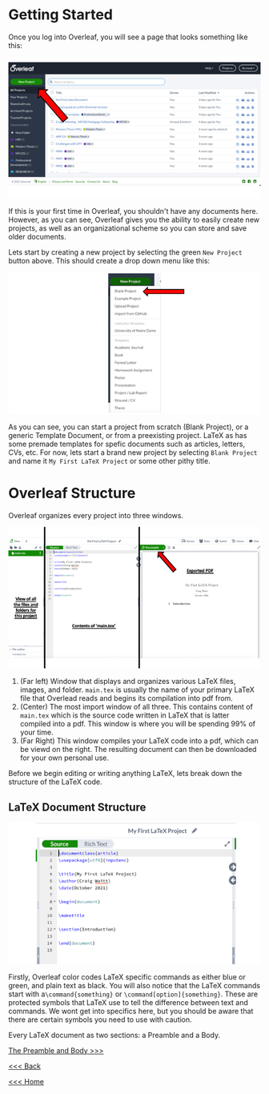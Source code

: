# Getting Started
Once you log into Overleaf, you will see a page that looks something like this:

![Starting](/images/Getting-Started.png)

If this is your first time in Overleaf, you shouldn't have any documents here. However, as you can see, Overleaf gives you the ability to easily create new projects, as well as an organizational scheme so you can store and save older documents.

Lets start by creating a new project by selecting the green `New Project` button above. This should create a drop down menu like this:

![Blank](/images/Blank-project.png)

As you can see, you can start a project from scratch (Blank Project), or a generic Template Document, or from a preexisting project. LaTeX as has some premade templates for spefic documents such as articles, letters, CVs, etc. For now, lets start a brand new project by selecting `Blank Project` and name it `My First LaTeX Project` or some other pithy title.

# Overleaf Structure
Overleaf organizes every project into three windows.

![Overleaf](/images/Overleaf-config.png)

1. (Far left) Window that displays and organizes various LaTeX files, images, and folder. `main.tex` is usually the name of your primary LaTeX file that Overlead reads and begins its compilation into pdf from.
2. (Center) The most import window of all three. This contains content of `main.tex` which is the source code written in LaTeX that is latter compiled into a pdf. This window is where you will be spending 99% of your time. 
3. (Far Right) This window compiles your LaTeX code into a pdf, which can be viewd on the right. The resulting document can then be downloaded for your own personal use.

Before we begin editing or writing anything LaTeX, lets break down the structure of the LaTeX code.

## LaTeX Document Structure

![Doc_Struct](/images/Doc-Struct.png)

Firstly, Overleaf color codes LaTeX specific commands as either blue or green, and plain text as black. You will also notice that the LaTeX commands start with a`\command{something}` or `\command[option]{something}`. These are protected symbols that LaTeX use to tell the difference between text and commands. We wont get into specifics here, but you should be aware that there are certain symbols you need to use with caution. 

Every LaTeX document as two sections: a Preamble and a Body.

[The Preamble and Body >>>](preamble-body.md)

[<<< Back](acoount.md)

[<<< Home](../README)
